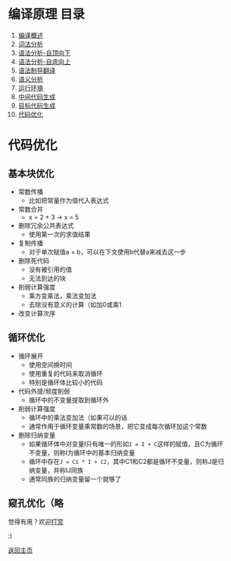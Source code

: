 # 编译原理 目录

1. [编译概述](1.md)
2. [词法分析](2.md)
3. [语法分析-自顶向下](3.md)
4. [语法分析-自底向上](4.md)
5. [语法制导翻译](5.md)
6. [语义分析](6.md)
7. [运行环境](7.md)
8. [中间代码生成](8.md)
9.  [目标代码生成](9.md)
10. [代码优化](10.md)

# 代码优化

## 基本块优化

- 常数传播
  - 比如把常量作为值代入表达式
- 常数合并
  - x = 2 + 3 -> x = 5
- 删除冗余公共表达式
  - 使用第一次的求值结果
- 复制传播
  - 对于单次赋值a = b，可以在下文使用b代替a来减去这一步
- 删除死代码
  - 没有被引用的值
  - 无法到达的块
- 削弱计算强度
  - 乘方变乘法，乘法变加法
  - 去除没有意义的计算（如加0或乘1
- 改变计算次序

## 循环优化

- 循环展开
  - 使用空间换时间
  - 使用重复的代码来取消循环
  - 特别是循环体比较小的代码
- 代码外提/频度削弱
  - 循环中的不变量提取到循环外
- 削弱计算强度
  - 循环中的乘法变加法（如果可以的话
  - 通常作用于循环变量乘常数的场景，把它变成每次循环加这个常数
- 删除归纳变量
  - 如果循环体中对变量I只有唯一的形如`I = I + C`这样的赋值，且C为循环不变量，则称I为循环中的基本归纳变量
  - 循环中存在`J = C1 * I + C2`，其中C1和C2都是循环不变量，则称J是归纳变量，并称IJ同族
  - 通常同族的归纳变量留一个就够了

## 窥孔优化（略

觉得有用？欢迎[打赏](../../../donate.md)

:)

[返回主页](../../../index.md)